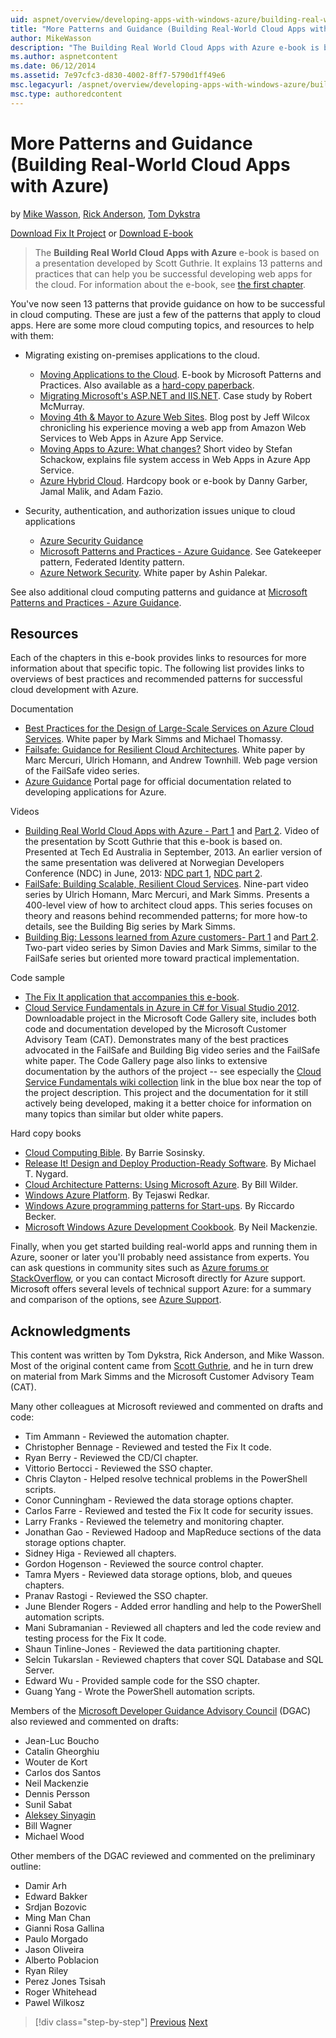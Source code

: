 ```yaml
---
uid: aspnet/overview/developing-apps-with-windows-azure/building-real-world-cloud-apps-with-windows-azure/more-patterns-and-guidance
title: "More Patterns and Guidance (Building Real-World Cloud Apps with Azure) | Microsoft Docs"
author: MikeWasson
description: "The Building Real World Cloud Apps with Azure e-book is based on a presentation developed by Scott Guthrie. It explains 13 patterns and practices that can he..."
ms.author: aspnetcontent
ms.date: 06/12/2014
ms.assetid: 7e97cfc3-d830-4002-8ff7-5790d1ff49e6
msc.legacyurl: /aspnet/overview/developing-apps-with-windows-azure/building-real-world-cloud-apps-with-windows-azure/more-patterns-and-guidance
msc.type: authoredcontent
---
```

More Patterns and Guidance (Building Real-World Cloud Apps with Azure)
====================
by [Mike Wasson](https://github.com/MikeWasson), [Rick Anderson](https://github.com/Rick-Anderson), [Tom Dykstra](https://github.com/tdykstra)

[Download Fix It Project](http://code.msdn.microsoft.com/Fix-It-app-for-Building-cdd80df4) or [Download E-book](http://blogs.msdn.com/b/microsoft_press/archive/2014/07/23/free-ebook-building-cloud-apps-with-microsoft-azure.aspx)

> The **Building Real World Cloud Apps with Azure** e-book is based on a presentation developed by Scott Guthrie. It explains 13 patterns and practices that can help you be successful developing web apps for the cloud. For information about the e-book, see [the first chapter](introduction.md).


You've now seen 13 patterns that provide guidance on how to be successful in cloud computing. These are just a few of the patterns that apply to cloud apps. Here are some more cloud computing topics, and resources to help with them:

- Migrating existing on-premises applications to the cloud. 

    - [Moving Applications to the Cloud](https://msdn.microsoft.com/library/ff728592.aspx). E-book by Microsoft Patterns and Practices. Also available as a [hard-copy paperback](https://www.amazon.com/dp/1621140202).
    - [Migrating Microsoft's ASP.NET and IIS.NET](https://go.microsoft.com/fwlink/?LinkId=400656). Case study by Robert McMurray.
    - [Moving 4th &amp; Mayor to Azure Web Sites](http://www.jeff.wilcox.name/2013/04/4thandmayor-azure-websites/). Blog post by Jeff Wilcox chronicling his experience moving a web app from Amazon Web Services to Web Apps in Azure App Service.
    - [Moving Apps to Azure: What changes?](https://azure.microsoft.com/documentation/videos/web-sites-internals-and-the-file-system/) Short video by Stefan Schackow, explains file system access in Web Apps in Azure App Service.
    - [Azure Hybrid Cloud](https://www.amazon.com/dp/B00EOP4UQW). Hardcopy book or e-book by Danny Garber, Jamal Malik, and Adam Fazio.
- Security, authentication, and authorization issues unique to cloud applications

    - [Azure Security Guidance](https://azure.microsoft.com/blog/2014/02/10/best-practices-windows-azure-websites-waws/)
    - [Microsoft Patterns and Practices - Azure Guidance](https://msdn.microsoft.com/library/dn568099.aspx). See Gatekeeper pattern, Federated Identity pattern.
    - [Azure Network Security](https://download.microsoft.com/download/4/3/9/43902EC9-410E-4875-8800-0788BE146A3D/Windows%20Azure%20Network%20Security%20Whitepaper%20-%20FINAL.docx). White paper by Ashin Palekar.

See also additional cloud computing patterns and guidance at [Microsoft Patterns and Practices - Azure Guidance](https://msdn.microsoft.com/library/dn568099.aspx).

<a id="resources"></a>
## Resources

Each of the chapters in this e-book provides links to resources for more information about that specific topic. The following list provides links to overviews of best practices and recommended patterns for successful cloud development with Azure.

Documentation

- [Best Practices for the Design of Large-Scale Services on Azure Cloud Services](https://msdn.microsoft.com/library/windowsazure/jj717232.aspx). White paper by Mark Simms and Michael Thomassy.
- [Failsafe: Guidance for Resilient Cloud Architectures](https://msdn.microsoft.com/library/windowsazure/jj853352.aspx). White paper by Marc Mercuri, Ulrich Homann, and Andrew Townhill. Web page version of the FailSafe video series.
- [Azure Guidance](https://azure.microsoft.com/develop/net/guidance/) Portal page for official documentation related to developing applications for Azure.

Videos

- [Building Real World Cloud Apps with Azure - Part 1](https://channel9.msdn.com/Events/TechEd/Australia/2013/AZR324) and [Part 2](https://channel9.msdn.com/Events/TechEd/Australia/2013/AZR325). Video of the presentation by Scott Guthrie that this e-book is based on. Presented at Tech Ed Australia in September, 2013. An earlier version of the same presentation was delivered at Norwegian Developers Conference (NDC) in June, 2013: [NDC part 1](http://vimeo.com/68215538), [NDC part 2](http://vimeo.com/68215602).
- [FailSafe: Building Scalable, Resilient Cloud Services](https://channel9.msdn.com/Series/FailSafe). Nine-part video series by Ulrich Homann, Marc Mercuri, and Mark Simms. Presents a 400-level view of how to architect cloud apps. This series focuses on theory and reasons behind recommended patterns; for more how-to details, see the Building Big series by Mark Simms.
- [Building Big: Lessons learned from Azure customers- Part 1](https://channel9.msdn.com/Events/Build/2012/3-029) and [Part 2](https://channel9.msdn.com/Events/Build/2012/3-030). Two-part video series by Simon Davies and Mark Simms, similar to the FailSafe series but oriented more toward practical implementation.

Code sample

- [The Fix It application that accompanies this e-book](https://code.msdn.microsoft.com/Fix-It-app-for-Building-cdd80df4?cdn_id=2013-12-03-002).
- [Cloud Service Fundamentals in Azure in C# for Visual Studio 2012](http://aka.ms/csf). Downloadable project in the Microsoft Code Gallery site, includes both code and documentation developed by the Microsoft Customer Advisory Team (CAT). Demonstrates many of the best practices advocated in the FailSafe and Building Big video series and the FailSafe white paper. The Code Gallery page also links to extensive documentation by the authors of the project -- see especially the [Cloud Service Fundamentals wiki collection](https://social.technet.microsoft.com/wiki/contents/articles/17987.cloud-service-fundamentals.aspx) link in the blue box near the top of the project description. This project and the documentation for it still actively being developed, making it a better choice for information on many topics than similar but older white papers.

Hard copy books

- [Cloud Computing Bible](https://www.amazon.com/dp/0470903562). By Barrie Sosinsky.
- [Release It! Design and Deploy Production-Ready Software](https://www.amazon.com/Release-It-Production-Ready-Pragmatic-Programmers/dp/0978739213). By Michael T. Nygard.
- [Cloud Architecture Patterns: Using Microsoft Azure](http://shop.oreilly.com/product/0636920023777.do). By Bill Wilder.
- [Windows Azure Platform](https://www.amazon.com/dp/1430235632). By Tejaswi Redkar.
- [Windows Azure programming patterns for Start-ups](https://www.amazon.com/dp/1849685606). By Riccardo Becker.
- [Microsoft Windows Azure Development Cookbook](https://www.amazon.com/dp/1849682224). By Neil Mackenzie.

Finally, when you get started building real-world apps and running them in Azure, sooner or later you'll probably need assistance from experts. You can ask questions in community sites such as [Azure forums or StackOverflow](https://azure.microsoft.com/support/forums/), or you can contact Microsoft directly for Azure support. Microsoft offers several levels of technical support Azure: for a summary and comparison of the options, see [Azure Support](https://azure.microsoft.com/support/plans/).

<a id="acknowledgments"></a>
## Acknowledgments

This content was written by Tom Dykstra, Rick Anderson, and Mike Wasson. Most of the original content came from [Scott Guthrie](https://weblogs.asp.net/scottgu/), and he in turn drew on material from Mark Simms and the Microsoft Customer Advisory Team (CAT).

Many other colleagues at Microsoft reviewed and commented on drafts and code:

- Tim Ammann - Reviewed the automation chapter.
- Christopher Bennage - Reviewed and tested the Fix It code.
- Ryan Berry - Reviewed the CD/CI chapter.
- Vittorio Bertocci - Reviewed the SSO chapter.
- Chris Clayton - Helped resolve technical problems in the PowerShell scripts.
- Conor Cunningham - Reviewed the data storage options chapter.
- Carlos Farre - Reviewed and tested the Fix It code for security issues.
- Larry Franks - Reviewed the telemetry and monitoring chapter.
- Jonathan Gao - Reviewed Hadoop and MapReduce sections of the data storage options chapter.
- Sidney Higa - Reviewed all chapters.
- Gordon Hogenson - Reviewed the source control chapter.
- Tamra Myers - Reviewed data storage options, blob, and queues chapters.
- Pranav Rastogi - Reviewed the SSO chapter.
- June Blender Rogers - Added error handling and help to the PowerShell automation scripts.
- Mani Subramanian - Reviewed all chapters and led the code review and testing process for the Fix It code.
- Shaun Tinline-Jones - Reviewed the data partitioning chapter.
- Selcin Tukarslan - Reviewed chapters that cover SQL Database and SQL Server.
- Edward Wu - Provided sample code for the SSO chapter.
- Guang Yang - Wrote the PowerShell automation scripts.

Members of the [Microsoft Developer Guidance Advisory Council](http://aka.ms/DGAC) (DGAC) also reviewed and commented on drafts:

- Jean-Luc Boucho
- Catalin Gheorghiu
- Wouter de Kort
- Carlos dos Santos
- Neil Mackenzie
- Dennis Persson
- Sunil Sabat
- [Aleksey Sinyagin](http://www.linkedin.com/in/sinyagin)
- Bill Wagner
- Michael Wood

Other members of the DGAC reviewed and commented on the preliminary outline:

- Damir Arh
- Edward Bakker
- Srdjan Bozovic
- Ming Man Chan
- Gianni Rosa Gallina
- Paulo Morgado
- Jason Oliveira
- Alberto Poblacion
- Ryan Riley
- Perez Jones Tsisah
- Roger Whitehead
- Pawel Wilkosz

> [!div class="step-by-step"]
> [Previous](queue-centric-work-pattern.md)
> [Next](the-fix-it-sample-application.md)
